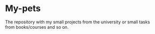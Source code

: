 # My-pets
The repository with my small projects from the university or small tasks from books/courses and so on.
